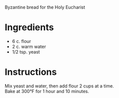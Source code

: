 Byzantine bread for the Holy Eucharist


# Ingredients

-   6 c. flour
-   2 c. warm water
-   1/2 tsp. yeast


# Instructions

Mix yeast and water, then add flour 2 cups at a time.  
Bake at 300°F for 1 hour and 10 minutes. 

